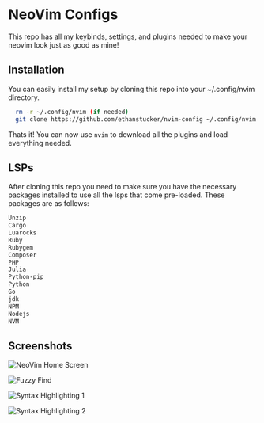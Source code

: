 
# NeoVim Configs

This repo has all my keybinds, settings, and plugins needed to make your neovim look just as good as mine!


## Installation

You can easily install my setup by cloning this repo into your ~/.config/nvim directory.

```bash
  rm -r ~/.config/nvim (if needed)
  git clone https://github.com/ethanstucker/nvim-config ~/.config/nvim
```
Thats it! You can now use ```nvim``` to download all the plugins and load everything needed.

## LSPs

After cloning this repo you need to make sure you have the necessary packages installed to use all the lsps that come pre-loaded. These packages are as follows:

```bash
Unzip
Cargo
Luarocks
Ruby
Rubygem
Composer
PHP
Julia
Python-pip
Python
Go
jdk
NPM
Nodejs
NVM
```
## Screenshots

![NeoVim Home Screen](https://drive.google.com/uc?id=1Vehw3Vn2ZTAPgU6k3y-Jqj694L8v4YAx)

![Fuzzy Find](https://drive.google.com/uc?id=1FWyHf2tbuSaMZEKXq2pSf8r3wvD578Rt)

![Syntax Highlighting 1](https://drive.google.com/uc?id=1j9oR111wIUweJkr4hoqwqCYKGuNsZWge)

![Syntax Highlighting 2](https://drive.google.com/uc?id=1ReyL5mi3KY3ggqD0AmCE_keejKWFjcKi)
